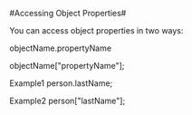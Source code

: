 #Accessing Object Properties#

You can access object properties in two ways:

objectName.propertyName

objectName["propertyName"];

Example1
person.lastName;

Example2
person["lastName"];
